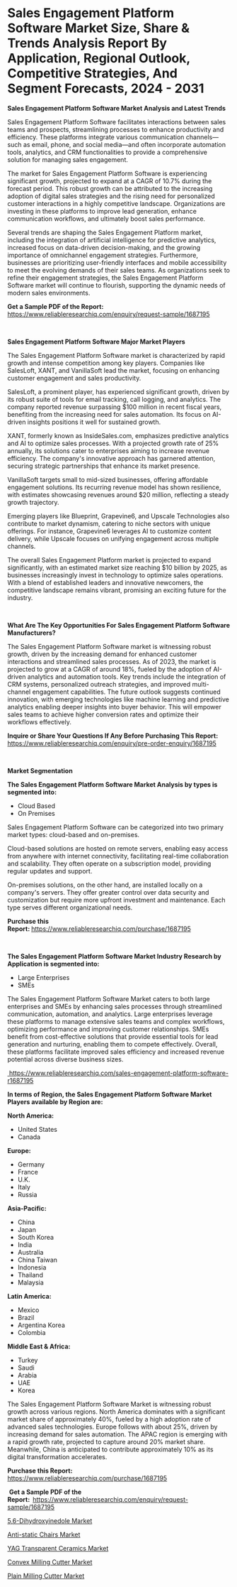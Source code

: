 <p><h1>Sales Engagement Platform Software Market Size, Share & Trends Analysis Report By Application, Regional Outlook, Competitive Strategies, And Segment Forecasts, 2024 - 2031</h1></p><p><strong>Sales Engagement Platform Software Market Analysis and Latest Trends</strong></p>
<p><p>Sales Engagement Platform Software facilitates interactions between sales teams and prospects, streamlining processes to enhance productivity and efficiency. These platforms integrate various communication channels—such as email, phone, and social media—and often incorporate automation tools, analytics, and CRM functionalities to provide a comprehensive solution for managing sales engagement.</p><p>The market for Sales Engagement Platform Software is experiencing significant growth, projected to expand at a CAGR of 10.7% during the forecast period. This robust growth can be attributed to the increasing adoption of digital sales strategies and the rising need for personalized customer interactions in a highly competitive landscape. Organizations are investing in these platforms to improve lead generation, enhance communication workflows, and ultimately boost sales performance.</p><p>Several trends are shaping the Sales Engagement Platform market, including the integration of artificial intelligence for predictive analytics, increased focus on data-driven decision-making, and the growing importance of omnichannel engagement strategies. Furthermore, businesses are prioritizing user-friendly interfaces and mobile accessibility to meet the evolving demands of their sales teams. As organizations seek to refine their engagement strategies, the Sales Engagement Platform Software market will continue to flourish, supporting the dynamic needs of modern sales environments.</p></p>
<p><strong>Get a Sample PDF of the Report:&nbsp;</strong> <a href="https://www.reliableresearchiq.com/enquiry/request-sample/1687195?utm_campaign=1106&utm_medium=2&utm_source=Github&utm_content=ia&utm_term=16102024&utm_id=sales-engagement-platform-software">https://www.reliableresearchiq.com/enquiry/request-sample/1687195</a></p>
<p>&nbsp;</p>
<p><strong>Sales Engagement Platform Software Major Market Players</strong></p>
<p><p>The Sales Engagement Platform Software market is characterized by rapid growth and intense competition among key players. Companies like SalesLoft, XANT, and VanillaSoft lead the market, focusing on enhancing customer engagement and sales productivity. </p><p>SalesLoft, a prominent player, has experienced significant growth, driven by its robust suite of tools for email tracking, call logging, and analytics. The company reported revenue surpassing $100 million in recent fiscal years, benefiting from the increasing need for sales automation. Its focus on AI-driven insights positions it well for sustained growth.</p><p>XANT, formerly known as InsideSales.com, emphasizes predictive analytics and AI to optimize sales processes. With a projected growth rate of 25% annually, its solutions cater to enterprises aiming to increase revenue efficiency. The company's innovative approach has garnered attention, securing strategic partnerships that enhance its market presence.</p><p>VanillaSoft targets small to mid-sized businesses, offering affordable engagement solutions. Its recurring revenue model has shown resilience, with estimates showcasing revenues around $20 million, reflecting a steady growth trajectory. </p><p>Emerging players like Blueprint, Grapevine6, and Upscale Technologies also contribute to market dynamism, catering to niche sectors with unique offerings. For instance, Grapevine6 leverages AI to customize content delivery, while Upscale focuses on unifying engagement across multiple channels.</p><p>The overall Sales Engagement Platform market is projected to expand significantly, with an estimated market size reaching $10 billion by 2025, as businesses increasingly invest in technology to optimize sales operations. With a blend of established leaders and innovative newcomers, the competitive landscape remains vibrant, promising an exciting future for the industry.</p></p>
<p>&nbsp;</p>
<p><strong>What Are The Key Opportunities For Sales Engagement Platform Software Manufacturers?</strong></p>
<p><p>The Sales Engagement Platform Software market is witnessing robust growth, driven by the increasing demand for enhanced customer interactions and streamlined sales processes. As of 2023, the market is projected to grow at a CAGR of around 18%, fueled by the adoption of AI-driven analytics and automation tools. Key trends include the integration of CRM systems, personalized outreach strategies, and improved multi-channel engagement capabilities. The future outlook suggests continued innovation, with emerging technologies like machine learning and predictive analytics enabling deeper insights into buyer behavior. This will empower sales teams to achieve higher conversion rates and optimize their workflows effectively.</p></p>
<p><strong>Inquire or Share Your Questions If Any Before Purchasing This Report:</strong> <a href="https://www.reliableresearchiq.com/enquiry/pre-order-enquiry/1687195?utm_campaign=1106&utm_medium=2&utm_source=Github&utm_content=ia&utm_term=16102024&utm_id=sales-engagement-platform-software">https://www.reliableresearchiq.com/enquiry/pre-order-enquiry/1687195</a></p>
<p>&nbsp;</p>
<p><strong>Market Segmentation</strong></p>
<p><strong>The Sales Engagement Platform Software Market Analysis by types is segmented into:</strong></p>
<p><ul><li>Cloud Based</li><li>On Premises</li></ul></p>
<p><p>Sales Engagement Platform Software can be categorized into two primary market types: cloud-based and on-premises. </p><p>Cloud-based solutions are hosted on remote servers, enabling easy access from anywhere with internet connectivity, facilitating real-time collaboration and scalability. They often operate on a subscription model, providing regular updates and support.</p><p>On-premises solutions, on the other hand, are installed locally on a company's servers. They offer greater control over data security and customization but require more upfront investment and maintenance. Each type serves different organizational needs.</p></p>
<p><strong>Purchase this Report:&nbsp;</strong><a href="https://www.reliableresearchiq.com/purchase/1687195?utm_campaign=1106&utm_medium=2&utm_source=Github&utm_content=ia&utm_term=16102024&utm_id=sales-engagement-platform-software">https://www.reliableresearchiq.com/purchase/1687195</a></p>
<p>&nbsp;</p>
<p><strong>The Sales Engagement Platform Software Market Industry Research by Application is segmented into:</strong></p>
<p><ul><li>Large Enterprises</li><li>SMEs</li></ul></p>
<p><p>The Sales Engagement Platform Software Market caters to both large enterprises and SMEs by enhancing sales processes through streamlined communication, automation, and analytics. Large enterprises leverage these platforms to manage extensive sales teams and complex workflows, optimizing performance and improving customer relationships. SMEs benefit from cost-effective solutions that provide essential tools for lead generation and nurturing, enabling them to compete effectively. Overall, these platforms facilitate improved sales efficiency and increased revenue potential across diverse business sizes.</p></p>
<p><a href="https://www.reliableresearchiq.com/sales-engagement-platform-software-r1687195?utm_campaign=1106&utm_medium=2&utm_source=Github&utm_content=ia&utm_term=16102024&utm_id=sales-engagement-platform-software">&nbsp;https://www.reliableresearchiq.com/sales-engagement-platform-software-r1687195</a></p>
<p><strong>In terms of Region, the Sales Engagement Platform Software Market Players available by Region are:</strong></p>
<p>
    <p> <strong> North America: </strong>
        <ul>
            <li>United States</li>
            <li>Canada</li>
        </ul>
        </p> 
    <p> <strong> Europe: </strong>
        <ul>
            <li>Germany</li>
            <li>France</li>
            <li>U.K.</li>
            <li>Italy</li>
            <li>Russia</li>
        </ul>
        </p> 
    <p> <strong> Asia-Pacific: </strong>
        <ul>
            <li>China</li>
            <li>Japan</li>
            <li>South Korea</li>
            <li>India</li>
            <li>Australia</li>
            <li>China Taiwan</li>
            <li>Indonesia</li>
            <li>Thailand</li>
            <li>Malaysia</li>
        </ul>
        </p> 
    <p> <strong> Latin America: </strong>
        <ul>
            <li>Mexico</li>
            <li>Brazil</li>
            <li>Argentina Korea</li>
            <li>Colombia</li>
        </ul>
        </p> 
    <p> <strong> Middle East & Africa: </strong>
        <ul>
            <li>Turkey</li>
            <li>Saudi</li>
            <li>Arabia</li>
            <li>UAE</li>
            <li>Korea</li>
        </ul>
    </p>
    </p>
<p><p>The Sales Engagement Platform Software Market is witnessing robust growth across various regions. North America dominates with a significant market share of approximately 40%, fueled by a high adoption rate of advanced sales technologies. Europe follows with about 25%, driven by increasing demand for sales automation. The APAC region is emerging with a rapid growth rate, projected to capture around 20% market share. Meanwhile, China is anticipated to contribute approximately 10% as its digital transformation accelerates.</p></p>
<p><strong>Purchase this Report: </strong><a href="https://www.reliableresearchiq.com/purchase/1687195?utm_campaign=1106&utm_medium=2&utm_source=Github&utm_content=ia&utm_term=16102024&utm_id=sales-engagement-platform-software">https://www.reliableresearchiq.com/purchase/1687195</a></p>
<p>&nbsp;<strong>Get a Sample PDF of the Report:&nbsp;&nbsp;</strong><a href="https://www.reliableresearchiq.com/enquiry/request-sample/1687195?utm_campaign=1106&utm_medium=2&utm_source=Github&utm_content=ia&utm_term=16102024&utm_id=sales-engagement-platform-software">https://www.reliableresearchiq.com/enquiry/request-sample/1687195</a></p>
<p><strong></strong></p>
<p><p><a href="https://www.linkedin.com/pulse/56-dihydroxyinedole-market-segmentation-geographical-regions-y196c?trk=public_post_embed_feed-article-content&utm_campaign=1106&utm_medium=2&utm_source=Github&utm_content=ia&utm_term=16102024&utm_id=sales-engagement-platform-software">5,6-Dihydroxyinedole Market</a></p><p><a href="https://github.com/SidorelaGurakuqi596/Market-Research-Report-List-1/blob/main/anti-static-chairs-market.md?utm_campaign=1106&utm_medium=2&utm_source=Github&utm_content=ia&utm_term=16102024&utm_id=sales-engagement-platform-software">Anti-static Chairs Market</a></p><p><a href="https://www.linkedin.com/pulse/competitive-intelligence-yag-transparent-ceramics-market-key-0xywc?trk=public_post_embed_feed-article-content&utm_campaign=1106&utm_medium=2&utm_source=Github&utm_content=ia&utm_term=16102024&utm_id=sales-engagement-platform-software">YAG Transparent Ceramics Market</a></p><p><a href="https://issuu.com/reportprime-2/docs/convex-milling-cutter-market-size-2_a209ff476c3374?utm_campaign=1106&utm_medium=2&utm_source=Github&utm_content=ia&utm_term=16102024&utm_id=sales-engagement-platform-software">Convex Milling Cutter Market</a></p><p><a href="https://issuu.com/reportprime-2/docs/plain-milling-cutter-market-size-20_e41db1a12c43a0?utm_campaign=1106&utm_medium=2&utm_source=Github&utm_content=ia&utm_term=16102024&utm_id=sales-engagement-platform-software">Plain Milling Cutter Market</a></p></p>